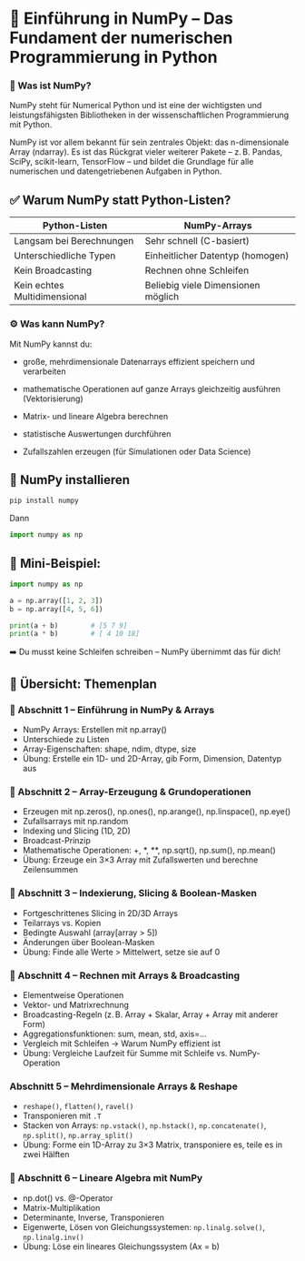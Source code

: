 # 🔢 Einführung in NumPy – Das Fundament der numerischen Programmierung in Python
### 🧠 Was ist NumPy?
NumPy steht für Numerical Python und ist eine der wichtigsten und leistungsfähigsten Bibliotheken in der wissenschaftlichen Programmierung mit Python.

NumPy ist vor allem bekannt für sein zentrales Objekt: das n-dimensionale Array (ndarray). Es ist das Rückgrat vieler weiterer Pakete – z. B. Pandas, SciPy, scikit-learn, TensorFlow – und bildet die Grundlage für alle numerischen und datengetriebenen Aufgaben in Python.

## ✅ Warum NumPy statt Python-Listen?
| Python-Listen | NumPy-Arrays
| - | -
Langsam bei Berechnungen | Sehr schnell (C-basiert)
Unterschiedliche Typen | Einheitlicher Datentyp (homogen)
Kein Broadcasting | Rechnen ohne Schleifen
Kein echtes Multidimensional | Beliebig viele Dimensionen möglich

### ⚙️ Was kann NumPy?
Mit NumPy kannst du:

* große, mehrdimensionale Datenarrays effizient speichern und verarbeiten

* mathematische Operationen auf ganze Arrays gleichzeitig ausführen (Vektorisierung)

* Matrix- und lineare Algebra berechnen

* statistische Auswertungen durchführen

* Zufallszahlen erzeugen (für Simulationen oder Data Science)

## 🔧 NumPy installieren
```bash
pip install numpy
```

Dann
```python
import numpy as np
```

## 🧪 Mini-Beispiel:
```python
import numpy as np

a = np.array([1, 2, 3])
b = np.array([4, 5, 6])

print(a + b)        # [5 7 9]
print(a * b)        # [ 4 10 18]
```
➡️ Du musst keine Schleifen schreiben – NumPy übernimmt das für dich!

## 🧭 Übersicht: Themenplan

### 📘 Abschnitt 1 – Einführung in NumPy & Arrays
* NumPy Arrays: Erstellen mit np.array()
* Unterschiede zu Listen
* Array-Eigenschaften: shape, ndim, dtype, size
* Übung: Erstelle ein 1D- und 2D-Array, gib Form, Dimension, Datentyp aus

### 📘 Abschnitt 2 – Array-Erzeugung & Grundoperationen
* Erzeugen mit np.zeros(), np.ones(), np.arange(), np.linspace(), np.eye()
* Zufallsarrays mit np.random
* Indexing und Slicing (1D, 2D)
* Broadcast-Prinzip
* Mathematische Operationen: +, *, **, np.sqrt(), np.sum(), np.mean()
* Übung: Erzeuge ein 3×3 Array mit Zufallswerten und berechne Zeilensummen

### 📘 Abschnitt 3 – Indexierung, Slicing & Boolean-Masken
* Fortgeschrittenes Slicing in 2D/3D Arrays
* Teilarrays vs. Kopien
* Bedingte Auswahl (array[array > 5])
* Änderungen über Boolean-Masken
* Übung: Finde alle Werte > Mittelwert, setze sie auf 0

### 📘 Abschnitt 4 – Rechnen mit Arrays & Broadcasting
* Elementweise Operationen
* Vektor- und Matrixrechnung
* Broadcasting-Regeln (z. B. Array + Skalar, Array + Array mit anderer Form)
* Aggregationsfunktionen: sum, mean, std, axis=...
* Vergleich mit Schleifen → Warum NumPy effizient ist
* Übung: Vergleiche Laufzeit für Summe mit Schleife vs. NumPy-Operation

### Abschnitt 5 – Mehrdimensionale Arrays & Reshape
* `reshape()`, `flatten()`, `ravel()`
* Transponieren mit `.T`
* Stacken von Arrays: `np.vstack()`, `np.hstack()`, `np.concatenate()`, `np.split()`, `np.array_split()`
* Übung: Forme ein 1D-Array zu 3×3 Matrix, transponiere es, teile es in zwei Hälften

### 📘 Abschnitt 6 – Lineare Algebra mit NumPy
* np.dot() vs. @-Operator
* Matrix-Multiplikation
* Determinante, Inverse, Transponieren
* Eigenwerte, Lösen von Gleichungssystemen: `np.linalg.solve()`, `np.linalg.inv()`
* Übung: Löse ein lineares Gleichungssystem (Ax = b)

